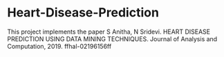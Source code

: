 # Heart-Disease-Prediction
This project implements the paper S Anitha, N Sridevi. HEART DISEASE PREDICTION USING DATA MINING TECHNIQUES. Journal of Analysis and Computation, 2019. ffhal-02196156ff

